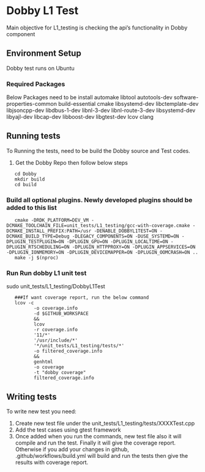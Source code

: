 # Dobby L1 Test
Main objective for L1_testing is checking the api’s functionality in Dobby component

## Environment Setup
Dobby test runs on Ubuntu

### Required Packages
Below Packages need to be install
automake libtool autotools-dev software-properties-common build-essential cmake libsystemd-dev libctemplate-dev libjsoncpp-dev
libdbus-1-dev libnl-3-dev libnl-route-3-dev libsystemd-dev libyajl-dev libcap-dev libboost-dev libgtest-dev lcov clang


## Running tests
To Running the tests, need to be build the Dobby source and Test codes.
1. Get the Dobby Repo then follow below steps
```command
   cd Dobby
   mkdir build
   cd build
```
   ### Build all optional plugins. Newly developed plugins should be added to this list
```command
   cmake -DRDK_PLATFORM=DEV_VM -DCMAKE_TOOLCHAIN_FILE=unit_tests/L1_testing/gcc-with-coverage.cmake -DCMAKE_INSTALL_PREFIX:PATH=/usr -DENABLE_DOBBYL1TEST=ON -DCMAKE_BUILD_TYPE=Debug -DLEGACY_COMPONENTS=ON -DUSE_SYSTEMD=ON -DPLUGIN_TESTPLUGIN=ON -DPLUGIN_GPU=ON -DPLUGIN_LOCALTIME=ON -DPLUGIN_RTSCHEDULING=ON -DPLUGIN_HTTPPROXY=ON -DPLUGIN_APPSERVICES=ON -DPLUGIN_IONMEMORY=ON -DPLUGIN_DEVICEMAPPER=ON -DPLUGIN_OOMCRASH=ON ..
   make -j $(nproc)
```
   ### Run Run dobby L1 unit test
   sudo unit_tests/L1_testing/DobbyL1Test
```command
   ###If want coverage report, run the below command
   lcov -c
          -o coverage.info
          -d $GITHUB_WORKSPACE
          &&
          lcov
          -r coverage.info
          '11/*'
          '/usr/include/*'
          '*/unit_tests/L1_testing/tests/*'
          -o filtered_coverage.info
          &&
          genhtml
          -o coverage
          -t "dobby coverage"
          filtered_coverage.info
```
## Writing tests
To write new test you need:
1. Create new test file under the unit_tests/L1_testing/tests/XXXXTest.cpp
2. Add the test cases using gtest framework
3. Once added when you run the commands, new test file also it will compile and run the test. Finally it will give the coverage report.
   Otherwise if you add your changes in github, .github/workflows/build.yml will build and run the tests then give the results with coverage report.
